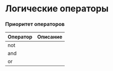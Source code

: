 # Логические операторы

### Приоритет операторов

| Оператор | Описание |
| :--- | :--- |
| not |  |
| and |  |
| or |  |




